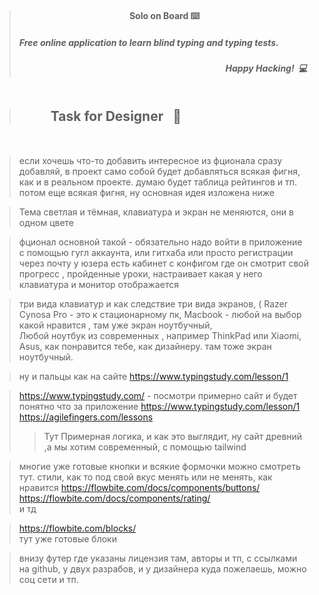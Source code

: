 > <h4 style="margin-top: 20px;" align="center">Solo on Board ⌨️ </h4> 
> <h5> Free online application to learn blind typing and typing tests.</h5>
> <h5 align="end">Happy Hacking! &nbsp;💻&nbsp;</h2>




> <h2 align="start" style="margin: 50px">Task for Designer &nbsp; 🎨</h2>

>если хочешь что-то добавить интересное из фционала сразу добавляй, в проект само собой будет добавляться всякая фигня, как и в реальном проекте.
думаю будет таблица рейтингов и тп. потом еще всякая фигня, ну основная идея изложена ниже

>Тема светлая и тёмная, клавиатура и экран не меняются, они в одном цвете


>фционал основной такой - обязательно надо войти в приложение с помощью гугл аккаунта, или гитхаба или просто регистрации через почту
у юзера есть кабинет с конфигом где он смотрит свой прогресс , пройденные уроки, настраивает какая у него клавиатура и монитор отображается

>три вида клавиатур   и как следствие три вида экранов,   (
Razer Cynosa Pro - это к стационарному пк,
Macbook - любой на выбор какой нравится  , там уже экран ноутбучный,  
Любой ноутбук из современных  , например ThinkPad или Xiaomi, Asus, как понравится тебе, как дизайнеру. там тоже экран ноутбучный.

>ну и пальцы как на сайте     https://www.typingstudy.com/lesson/1





>https://www.typingstudy.com/         - посмотри примерно сайт и будет понятно что за приложение
> https://www.typingstudy.com/lesson/1
> https://agilefingers.com/lessons
> >Тут Примерная логика, и как это выглядит,  ну сайт древний ,а мы хотим современный,  c помощью tailwind




>многие уже готовые кнопки и всякие формочки можно смотреть тут.  стили, как то под свой вкус менять или не менять, как нравится
https://flowbite.com/docs/components/buttons/
https://flowbite.com/docs/components/rating/  
и тд

>https://flowbite.com/blocks/  
тут уже готовые блоки



>внизу футер где указаны лицензия там, авторы и тп,  с ссылками на github, у двух разрабов, и у дизайнера куда пожелаешь, можно соц сети и тп.
> 





